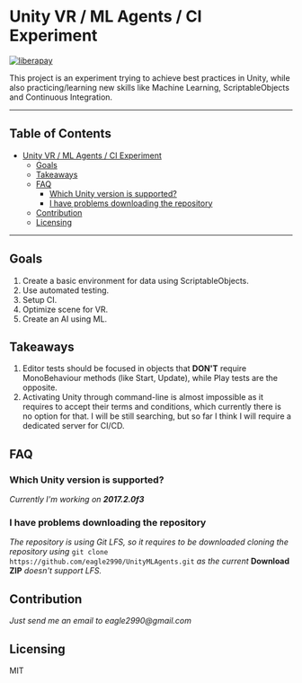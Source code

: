 # Unity VR / ML Agents / CI Experiment 
[![liberapay](https://liberapay.com/assets/widgets/donate.svg)](https://liberapay.com/eagle2990/donate)

This project is an experiment trying to achieve best practices in Unity, while also practicing/learning new skills like Machine Learning, ScriptableObjects and Continuous Integration.

---

## Table of Contents

   * [Unity VR / ML Agents / CI Experiment](#unity-vr--ml-agents--ci-experiment)
      * [Goals](#goals)
      * [Takeaways](#takeaways)
      * [FAQ](#faq)
         * [Which Unity version is supported?](#which-unity-version-is-supported)
         * [I have problems downloading the repository](#i-have-problems-downloading-the-repository)
      * [Contribution](#contribution)
      * [Licensing](#licensing)
---
## Goals

1. Create a basic environment for data using ScriptableObjects.
2. Use automated testing.
3. Setup CI.
4. Optimize scene for VR.
5. Create an AI using ML.

## Takeaways

1. Editor tests should be focused in objects that **DON'T** require MonoBehaviour methods (like Start, Update), while Play tests are the opposite.
2. Activating Unity through command-line is almost impossible as it requires to accept their terms and conditions, which currently there is no option for that. I will be still searching, but so far I think I will require a dedicated server for CI/CD.

## FAQ

### Which Unity version is supported?
_Currently I'm working on **2017.2.0f3**_

### I have problems downloading the repository
_The repository is using Git LFS, so it requires to be downloaded cloning the repository using_ `git clone https://github.com/eagle2990/UnityMLAgents.git` _as the current_ **Download ZIP** _doesn't support LFS._

## Contribution
_Just send me an email to eagle2990@gmail.com_

## Licensing
MIT